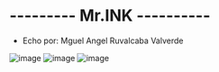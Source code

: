 # --------- Mr.INK ----------
- Echo por: Mguel Angel Ruvalcaba Valverde

![image](https://github.com/user-attachments/assets/d799299f-7327-4b06-86e1-79aba532e5a0)
![image](https://github.com/user-attachments/assets/a6fabd55-c401-435b-ba68-e2d1f42db5c0)
![image](https://github.com/user-attachments/assets/11bd90db-139e-456d-9319-b0b652fba2a8)
